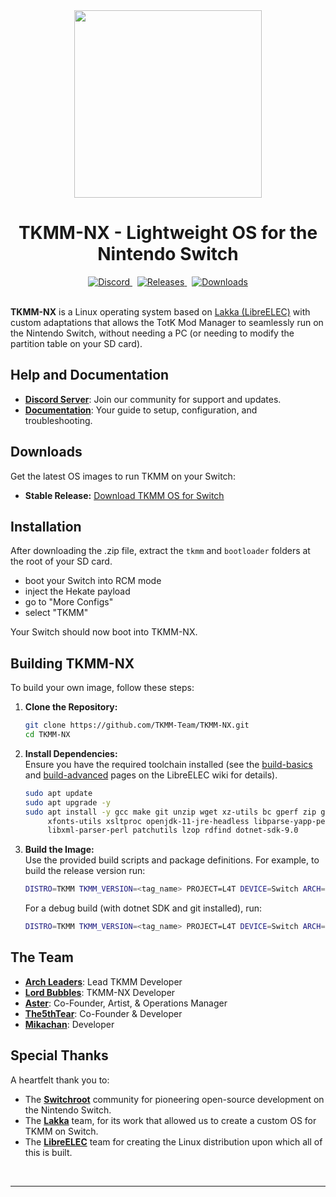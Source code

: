<div align="center">
  <img src="https://raw.githubusercontent.com/TKMM-Team/.github/refs/heads/main/resources/Icon-Transparent-1024.png" width="300vh">
  <h1>TKMM-NX - Lightweight OS for the Nintendo Switch</h1>
  
  <a href="https://discord.gg/BbVXenRFVc">
    <img src="https://img.shields.io/discord/1179611100183011429?style=for-the-badge&logoColor=5865F2&color=5865F2&labelColor=2A2C33&logo=discord&label=discord" alt="Discord"/>
  </a> &nbsp;
  <a href="https://github.com/TKMM-Team/Tkmm/releases/latest">
    <img src="https://img.shields.io/github/v/tag/TKMM-Team/TKMM-NX?style=for-the-badge&logoColor=ffffff&color=C71B42&labelColor=2A2C33&logo=github&label=Version" alt="Releases"/>
  </a> &nbsp;
  <a href="https://tkmm.org/downloads/">
    <img src="https://img.shields.io/github/downloads/TKMM-Team/TKMM-NX/total?style=for-the-badge&labelColor=2A2C33&color=31c059" alt="Downloads"/>
  </a>
</div>

<br />

**TKMM-NX** is a Linux operating system based on [Lakka (LibreELEC)](https://github.com/libretro/Lakka-LibreELEC) with custom adaptations that allows the TotK Mod Manager to seamlessly run on the Nintendo Switch, without needing a PC (or needing to modify the partition table on your SD card).

## Help and Documentation

- **[Discord Server](https://tkmm.org/discord)**: Join our community for support and updates.
- **[Documentation](https://tkmm.org/docs)**: Your guide to setup, configuration, and troubleshooting.

## Downloads

Get the latest OS images to run TKMM on your Switch:
- **Stable Release:** [Download TKMM OS for Switch](https://tkmm.org/downloads/?tabs=switch)

## Installation

After downloading the .zip file, extract the `tkmm` and `bootloader` folders at the root of your SD card.

- boot your Switch into RCM mode
- inject the Hekate payload
- go to "More Configs"
- select "TKMM"

Your Switch should now boot into TKMM-NX.

## Building TKMM-NX

To build your own image, follow these steps:

1. **Clone the Repository:**  
   ```bash
   git clone https://github.com/TKMM-Team/TKMM-NX.git
   cd TKMM-NX
   ```

2. **Install Dependencies:**  
   Ensure you have the required toolchain installed (see the [build-basics](https://wiki.libreelec.tv/development/build-basics) and [build-advanced](https://wiki.libreelec.tv/development/build-advanced) pages on the LibreELEC wiki for details).

   ```bash
   sudo apt update
   sudo apt upgrade -y
   sudo apt install -y gcc make git unzip wget xz-utils bc gperf zip g++ \
        xfonts-utils xsltproc openjdk-11-jre-headless libparse-yapp-perl \
        libxml-parser-perl patchutils lzop rdfind dotnet-sdk-9.0 
   ```

3. **Build the Image:**  
   Use the provided build scripts and package definitions. For example, to build the release version run:
   ```bash
   DISTRO=TKMM TKMM_VERSION=<tag_name> PROJECT=L4T DEVICE=Switch ARCH=aarch64 make image
   ```
   For a debug build (with dotnet SDK and git installed), run:
   ```bash
   DISTRO=TKMM TKMM_VERSION=<tag_name> PROJECT=L4T DEVICE=Switch ARCH=aarch64 DEVMODE=enabled make image
   ```

## The Team

- **[Arch Leaders](https://github.com/ArchLeaders)**: Lead TKMM Developer
- **[Lord Bubbles](https://github.com/LordBubblesDev)**: TKMM-NX Developer
- **[Aster](https://github.com/AsteroidPizza39)**: Co-Founder, Artist, & Operations Manager
- **[The5thTear](https://github.com/The5thTear)**: Co-Founder & Developer
- **[Mikachan](https://github.com/okmika)**: Developer

## Special Thanks

A heartfelt thank you to:
- The [**Switchroot**](https://switchroot.org) community for pioneering open-source development on the Nintendo Switch.
- The [**Lakka**](https://www.lakka.tv) team, for its work that allowed us to create a custom OS for TKMM on Switch.
- The [**LibreELEC**](https://libreelec.tv) team for creating the Linux distribution upon which all of this is built.

<br>

---
